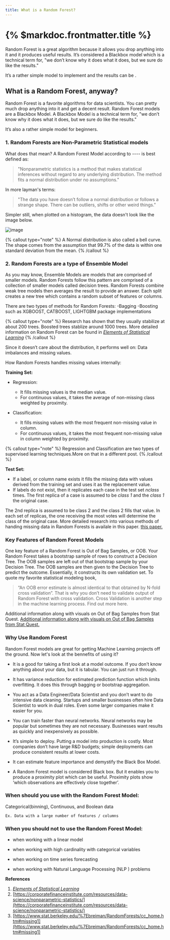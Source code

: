 ```yaml
---
title: What is a Random Forest?
---
```


# {% $markdoc.frontmatter.title %}


Random Forest is a great algorithm because it allows you drop anything into it and it produces useful results. It’s considered a Blackbox model which is a technical term for, "we don’t know why it does what it does, but we sure do like the results."  

It’s a rather simple model to implement and the results can be .  

## What is a Random Forest, anyway?  

Random Forest is a favorite algorithms for data scientists. You can pretty much drop anything into it and get a decent result. Random Forest models are a Blackbox Model. A Blackbox Model is a technical term for, "we don’t know why it does what it does, but we sure do like the results."  

It’s also a rather simple model for beginners.  


### 1. Random Forests are Non-Parametric Statistical models 

What does that mean? A Random Forest Model according to ---- is best defined as:
>"Nonparametric statistics is a method that makes statistical inferences without regard to any underlying distribution. The method fits a normal distribution under no assumptions."

In more layman's terms: 
>"The data you have doesn’t follow a normal distribution or follows a strange shape. There can be outliers, shifts or other weird things."  

Simpler still, when plotted on a histogram, the data doesn't look like the image below. 


![image](https://www.freecodecamp.org/news/content/images/2020/08/normal_dist_68_rule.jpg )

{% callout type="note" %}
A Normal distribution is also called a bell curve. The shape comes from the assumption that 99.7% of the data is within one standard deviation from the mean. 
{% /callout %}

### 2. Random Forests are a type of Ensemble Model 

As you may know, Ensemble Models are models that are comprised of smaller models. Random Forests follow this pattern are  comprised of a collection of smaller models called decision trees. Random Forests combine weak tree models then averages the result to provide an answer. Each split creates a new tree which contains a random subset of features or columns.

There are two types of methods for Random Forests: 
-Bagging
-Boosting such as XGBOOST, CATBOOST, LIGHTGBM package implementations

{% callout type="note" %}
Research has shown that they usually stabilize at about 200 trees. Boosted trees stablize around 1000 trees. More detailed information on Random Forest can be found in [*Elements of Statistical Learning*](https://hastie.su.domains/ElemStatLearn/)
{% /callout %}

Since it doesn’t care about the distribution, it performs well on: 
Data imbalances and missing values. 

How Random Forests handles missing values internally:

**Training Set:** 
- Regression: 
    - It fills missing values is the median value.
    - For continuous values, it takes the average of non-missing class weighted by proximity. 

- Classification: 
    - It fills missing values  with  the most frequent non-missing value in column. 
    - For continuous values, it takes the most frequent non-missing value in column weighted by proximity. 

{% callout type="note" %}
Regression and Classification are two types of supervised learning techniques.More on that in a different post. 
{% /callout %}

**Test Set:**

- If a label, or column name exists it fills the missing data with values derived from the training set and uses it as the replacement value.
- If labels do not exist, then it replicates each case in the test set *nclass* times. The first replica of a case is assumed to be *class 1* and the *class 1* the original case. 

The 2nd replica is assumed to be class 2 and the class 2 fills that value. In each set of replicas, the one receiving the most votes will determine the class of the original case. More detailed research into various methods of handing missing data in Random Forests is availale in this paper. [this paper.](https://arxiv.org/pdf/1701.05305.pdf) 

 

### Key Features of Random Forest Models 

One key feature of a Random Forest is Out of Bag Samples, or OOB. Your Random Forest takes a bootstrap sample of rows to construct a Decision Tree. The OOB samples are left out of that bootstrap sample by your Decision Tree. The OOB samples are then given to the Decision Tree to predict the outcome. Essentially, it constructs its own validation set.  To quote my favorite statistical modeling book,  

> “An OOB error estimate is almost identical to that obtained by N-fold cross validation”. 
That is why you don’t need to validate output of  Random Forest with cross validation. Cross Validation is another step in the machine learning process. Find out more here. 


Additional information along with visuals on Out of Bag Samples from Stat Quest. [Additional information along with visuals on Out of Bag Samples from Stat Quest.]( https://youtu.be/J4Wdy0Wc_xQ) 

### Why Use Random Forest 

Random Forest models are great for getting Machine Learning projects off the ground. Now let's look at the bennefits of using it? 

- It is a good for taking a first look at a model outcome. If you don't know anything about your data, but it is tabular. You can just run it through.

- It has variance reduction for estimated prediction function which limits overfitting. It does this through bagging or bootstrap aggregation.  

- You act as a Data Engineer/Data Scientist and you don’t want to do intensive data cleaning. Startups and smaller businesses often hire Data Scientist to work in dual roles. Even some larger companies make it easier for you.  

- You can train faster than neural networks. Neural networks may be popular but sometimes they are not necessary. Businesses want results as quickly and inexpensively as possible.  

- It’s simple to deploy. Putting a model into production is costly. Most companies don’t have large R&D budgets; simple deployments can produce consistent results at lower costs.  

- It can estimate feature importance and demystify the Black Box Model. 

- A Random Forest model is considered Black box. But it enables you to produce a proximity plot which can be useful. Proximity plots show ‘which observations are effectively close together’.


### When should you use with the Random Forest Model: 

Categorical(binning), Continuous, and Boolean data 

    Ex. Data with a large number of features / columns

###  When you should not to use the Random Forest Model: 

- when working with a linear model

- when working with high cardinality with categorical variables 

- when working on time series forecasting 

- when working with Natural Language Processing (NLP ) problems


**References**
1. [*Elements of Statistical Learning*](https://hastie.su.domains/ElemStatLearn/)
2. [https://corporatefinanceinstitute.com/resources/data-science/nonparametric-statistics/](https://corporatefinanceinstitute.com/resources/data-science/nonparametric-statistics/)
3. [https://www.stat.berkeley.edu/%7Ebreiman/RandomForests/cc_home.htm#missing1](https://www.stat.berkeley.edu/%7Ebreiman/RandomForests/cc_home.htm#missing1)